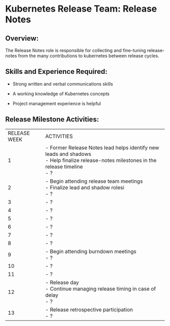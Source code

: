 # Kubernetes Release Team: Release Notes

## Overview:

The Release Notes role is responsible for collecting and fine-tuning release-notes from the many contributions to kubernetes between release cycles.

## Skills and Experience Required:

* Strong written and verbal communications skills

* A working knowledge of Kubernetes concepts

* Project management experience is helpful

## Release Milestone Activities:

<table>
  <tr>
    <td>RELEASE WEEK</td>
    <td>ACTIVITIES</td>
  </tr>
  <tr>
    <td>1</td>
    <td>- Former Release Notes lead helps identify new leads and shadows
<br>- Help finalize release-notes milestones in the release timeline
<br>- ? </td>
  </tr>
  <tr>
    <td>2</td>
    <td>- Begin attending release team meetings
<br>- Finalize lead and shadow rolesi
<br>- ?</td>
  </tr>
  <tr>
    <td>3</td>
    <td>- ?</td>
  </tr>
  <tr>
    <td>4</td>
    <td>- ?</td>
  </tr>
  <tr>
    <td>5</td>
    <td>- ?</td>
  </tr>
  <tr>
    <td>6</td>
    <td>- ?</td>
  </tr>
  <tr>
    <td>7</td>
    <td>- ?</td>
  </tr>
  <tr>
    <td>8</td>
    <td>- ?</td>
  </tr>
  <tr>
    <td>9</td>
    <td>- Begin attending burndown meetings
<br>- ?</td>
  </tr>
  <tr>
    <td>10</td>
    <td>- ?</td>
  </tr>
  <tr>
    <td>11</td>
    <td>- ?</td>
  </tr>
  <tr>
    <td>12</td>
    <td>- Release day
<br>- Continue managing release timing in case of delay
<br>- ?</td>
  </tr>
  <tr>
    <td>13</td>
    <td>- Release retrospective participation
<br>- ? </td>
  </tr>
</table>
